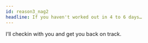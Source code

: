 ```yaml
---
id: reason3_nag2
headline: If you haven't worked out in 4 to 6 days…
---
```


I’ll checkin with you and get you back on track.
